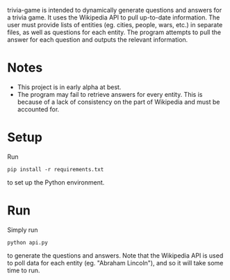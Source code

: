 trivia-game is intended to dynamically generate questions and answers for a
trivia game. It uses the Wikipedia API to pull up-to-date information. The user
must provide lists of entities (eg. cities, people, wars, etc.) in separate
files, as well as questions for each entity. The program attempts to pull the
answer for each question and outputs the relevant information.

Notes
==========

* This project is in early alpha at best.
* The program may fail to retrieve answers for every entity. This is because of
  a lack of consistency on the part of Wikipedia and must be accounted for.

Setup
============

Run

    pip install -r requirements.txt

to set up the Python environment.

Run
=========

Simply run

    python api.py

to generate the questions and answers. Note that the Wikipedia API is used to
poll data for each entity (eg. "Abraham Lincoln"), and so it will take some
time to run.
